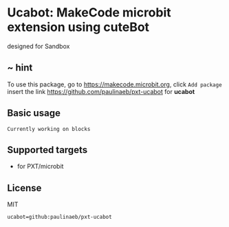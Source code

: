 # Ucabot: MakeCode microbit extension using cuteBot
designed for Sandbox

## ~ hint

To use this package, go to https://makecode.microbit.org, click ``Add package`` insert the link https://github.com/paulinaeb/pxt-ucabot for **ucabot**

## Basic usage
```
Currently working on blocks
```

## Supported targets

* for PXT/microbit

## License

MIT

```package
ucabot=github:paulinaeb/pxt-ucabot
```